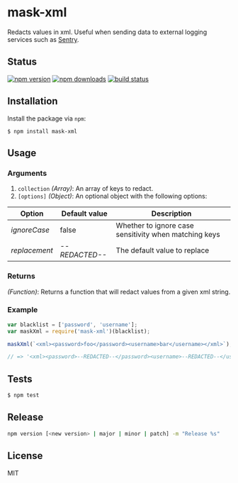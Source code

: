# mask-xml

Redacts values in xml. Useful when sending data to external logging services such as [Sentry](http://app.getsentry.com/).

## Status

[![npm version][npm-image]][downloads-url] [![npm downloads][downloads-image]][downloads-url] [![build status][travis-image]][travis-url]

## Installation

Install the package via `npm`:

```
$ npm install mask-xml
```

## Usage

### Arguments

1. `collection` _(Array)_: An array of keys to redact.
2. `[options]` _(Object)_: An optional object with the following options:

Option        | Default value  | Description
------------- | -------------- | ----------------------------
_ignoreCase_  | false          | Whether to ignore case sensitivity when matching keys
_replacement_ | _--REDACTED--_ | The default value to replace

### Returns

_(Function)_: Returns a function that will redact values from a given xml string.

### Example

```javascript
var blacklist = ['password', 'username'];
var maskXml = require('mask-xml')(blacklist);

maskXml(`<xml><password>foo</password><username>bar</username></xml>`);

// => '<xml><password>--REDACTED--</password><username>--REDACTED--</username></xml>'
```

## Tests

```javascript
$ npm test
```

## Release

```sh
npm version [<new version> | major | minor | patch] -m "Release %s"
```

## License

MIT

[downloads-image]: https://img.shields.io/npm/dm/mask-xml.svg
[downloads-url]: https://npmjs.org/package/mask-xml
[npm-image]: https://img.shields.io/npm/v/mask-xml.svg
[npm-url]: https://npmjs.org/package/mask-xml
[travis-image]: https://img.shields.io/travis/nunofgs/mask-xml.svg
[travis-url]: https://travis-ci.org/nunofgs/mask-xml
